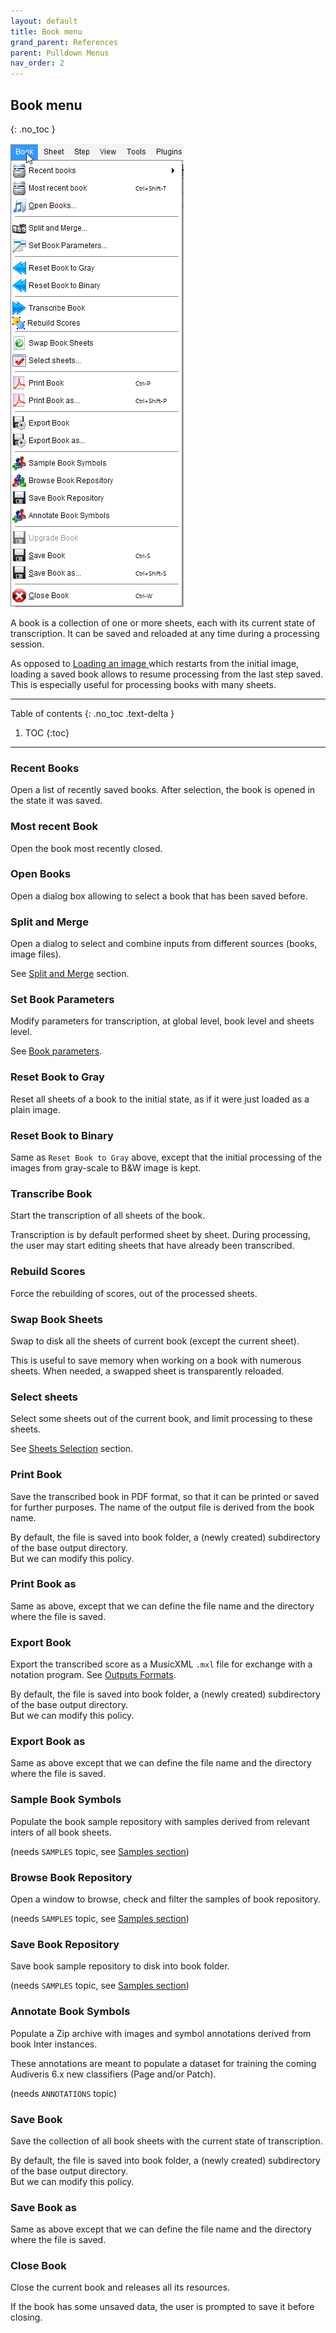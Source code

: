 ```yaml
---
layout: default
title: Book menu
grand_parent: References
parent: Pulldown Menus
nav_order: 2
---
```

## Book menu
{: .no_toc }

![](../assets/images/book_menu.png)

A book is a collection of one or more sheets, each with its current state of transcription.
It can be saved and reloaded at any time during a processing session.

As opposed to [Loading an image ](../quick/load.md) which restarts from the initial image,
loading a saved book allows to resume processing from the last step saved.
This is especially useful for processing books with many sheets.

---
Table of contents
{: .no_toc .text-delta }

1. TOC
{:toc}
---

### Recent Books

Open a list of recently saved books.
After selection, the book is opened in the state it was saved.

### Most recent Book

Open the book most recently closed.

### Open Books

Open a dialog box allowing to select a book that has been saved before.

### Split and Merge

Open a dialog to select and combine inputs from different sources (books, image files).

See [Split and Merge](../main/split_merge.md) section.

### Set Book Parameters

Modify parameters for transcription, at global level, book level and sheets level.

See [Book parameters](../main/book_parameters.md).

### Reset Book to Gray

Reset all sheets of a book to the initial state, as if it were just loaded as a plain image.

### Reset Book to Binary

Same as `Reset Book to Gray` above, except that the initial processing of the images
from gray-scale to B&W image is kept.

### Transcribe Book

Start the transcription of all sheets of the book.

Transcription is by default performed sheet by sheet.
During processing, the user may start editing sheets that have already been transcribed.

### Rebuild Scores

Force the rebuilding of scores, out of the processed sheets.

### Swap Book Sheets

Swap to disk all the sheets of current book (except the current sheet).

This is useful to save memory when working on a book with numerous sheets.
When needed, a swapped sheet is transparently reloaded.

### Select sheets

Select some sheets out of the current book, and limit processing to these sheets.

See [Sheets Selection](../main/sheets_selection.md) section.

### Print Book

Save the transcribed book in PDF format, so that it can be printed or saved for further purposes.
The name of the output file is derived from the book name.

By default, the file is saved into book folder, a (newly created) subdirectory of the base output directory.  
But we can modify this policy.

### Print Book as

Same as above, except that we can define the file name and the directory where the file is saved.

### Export Book

Export the transcribed score as a MusicXML `.mxl` file for exchange with a notation program.
See [Outputs Formats](../main/output_formats.md).

By default, the file is saved into book folder, a (newly created) subdirectory of the base output directory.  
But we can modify this policy.

### Export Book as

Same as above except that we can define the file name and the directory where the file is saved.

### Sample Book Symbols

Populate the book sample repository with samples derived from relevant inters of all book sheets.

(needs `SAMPLES` topic, see [Samples section](../advanced/samples.md))  

### Browse Book Repository

Open a window to browse, check and filter the samples of book repository.

(needs `SAMPLES` topic, see [Samples section](../advanced/samples.md))

### Save Book Repository

Save book sample repository to disk into book folder.

(needs `SAMPLES` topic, see [Samples section](../advanced/samples.md))

### Annotate Book Symbols

Populate a Zip archive with images and symbol annotations derived from book Inter instances.

These annotations are meant to populate a dataset for training the coming Audiveris 6.x new
classifiers (Page and/or Patch).

(needs `ANNOTATIONS` topic)

### Save Book

Save the collection of all book sheets with the current state of transcription.

By default, the file is saved into book folder, a (newly created) subdirectory of the base output directory.  
But we can modify this policy.

### Save Book as

Same as above except that we can define the file name and the directory where the file is saved.

### Close Book

Close the current book and releases all its resources.

If the book has some unsaved data, the user is prompted to save it before closing.
